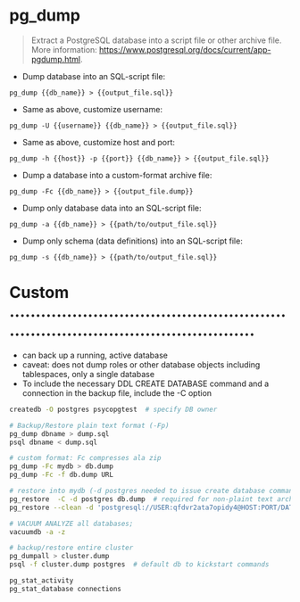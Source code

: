 # pg_dump

> Extract a PostgreSQL database into a script file or other archive file.
> More information: <https://www.postgresql.org/docs/current/app-pgdump.html>.

- Dump database into an SQL-script file:

`pg_dump {{db_name}} > {{output_file.sql}}`

- Same as above, customize username:

`pg_dump -U {{username}} {{db_name}} > {{output_file.sql}}`

- Same as above, customize host and port:

`pg_dump -h {{host}} -p {{port}} {{db_name}} > {{output_file.sql}}`

- Dump a database into a custom-format archive file:

`pg_dump -Fc {{db_name}} > {{output_file.dump}}`

- Dump only database data into an SQL-script file:

`pg_dump -a {{db_name}} > {{path/to/output_file.sql}}`

- Dump only schema (data definitions) into an SQL-script file:

`pg_dump -s {{db_name}} > {{path/to/output_file.sql}}`


# Custom ....................................................................................................
- can back up a running, active database
- caveat: does not dump roles or other database objects including tablespaces, only a single database
- To include the necessary DDL CREATE DATABASE command and a connection in the backup file, include the -C option
```bash
createdb -O postgres psycopgtest  # specify DB owner

# Backup/Restore plain text format (-Fp)
pg_dump dbname > dump.sql
psql dbname < dump.sql

# custom format: Fc compresses ala zip
pg_dump -Fc mydb > db.dump
pg_dump -Fc -f db.dump URL

# restore into mydb (-d postgres needed to issue create database command)
pg_restore  -C -d postgres db.dump  # required for non-plaint text archives
pg_restore --clean -d 'postgresql://USER:qfdvr2ata7opidy4@HOST:PORT/DATABASE?sslmode=require' --jobs 2 database.dump

# VACUUM ANALYZE all databases;
vacuumdb -a -z

# backup/restore entire cluster
pg_dumpall > cluster.dump
psql -f cluster.dump postgres  # default db to kickstart commands

pg_stat_activity
pg_stat_database connections
```
